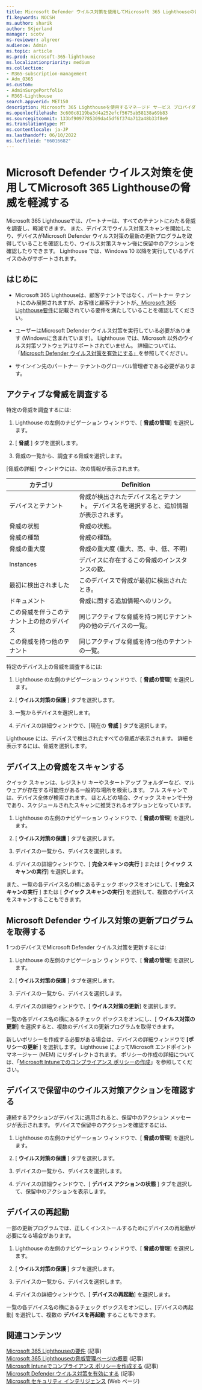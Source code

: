 ```yaml
---
title: Microsoft Defender ウイルス対策を使用してMicrosoft 365 Lighthouseの脅威を軽減する
f1.keywords: NOCSH
ms.author: sharik
author: SKjerland
manager: scotv
ms-reviewer: algreer
audience: Admin
ms.topic: article
ms.prod: microsoft-365-lighthouse
ms.localizationpriority: medium
ms.collection:
- M365-subscription-management
- Adm_O365
ms.custom:
- AdminSurgePortfolio
- M365-Lighthouse
search.appverid: MET150
description: Microsoft 365 Lighthouseを使用するマネージド サービス プロバイダー (MSP) の場合は、Microsoft Defender ウイルス対策による脅威の軽減について説明します。
ms.openlocfilehash: 3c600c8119ba3d4a252efcf5675ab58138a69b83
ms.sourcegitcommit: 133bf9097785309da45df6f374a712a48b33f8e9
ms.translationtype: MT
ms.contentlocale: ja-JP
ms.lasthandoff: 06/10/2022
ms.locfileid: "66016682"
---
```

# <a name="mitigate-threats-in-microsoft-365-lighthouse-with-microsoft-defender-antivirus"></a>Microsoft Defender ウイルス対策を使用してMicrosoft 365 Lighthouseの脅威を軽減する

Microsoft 365 Lighthouseでは、パートナーは、すべてのテナントにわたる脅威を調査し、軽減できます。 また、デバイスでウイルス対策スキャンを開始したり、デバイスがMicrosoft Defender ウイルス対策の最新の更新プログラムを取得していることを確認したり、ウイルス対策スキャン後に保留中のアクションを確認したりできます。 Lighthouse では、Windows 10 以降を実行しているデバイスのみがサポートされます。

## <a name="before-you-begin"></a>はじめに

- Microsoft 365 Lighthouseは、顧客テナントではなく、パートナー テナントにのみ展開されますが、お客様と顧客テナントが[、Microsoft 365 Lighthouse要件](m365-lighthouse-requirements.md)に記載されている要件を満たしていることを確認してください。

- ユーザーはMicrosoft Defender ウイルス対策を実行している必要があります (Windowsに含まれています)。 Lighthouse では、Microsoft 以外のウイルス対策ソフトウェアはサポートされていません。 詳細については、「[Microsoft Defender ウイルス対策を有効にする」](/mem/intune/user-help/turn-on-defender-windows)を参照してください。

- サインイン先のパートナー テナントのグローバル管理者である必要があります。

## <a name="investigate-active-threats"></a>アクティブな脅威を調査する

特定の脅威を調査するには:

1. Lighthouse の左側のナビゲーション ウィンドウで、[ **脅威の管理**] を選択します。

2. [ **脅威** ] タブを選択します。

3. 脅威の一覧から、調査する脅威を選択します。

[脅威の詳細] ウィンドウには、次の情報が表示されます。

| カテゴリ                                      | Definition                                                                                                   |
|-----------------------------------------------|--------------------------------------------------------------------------------------------------------------|
| デバイスとテナント                             | 脅威が検出されたデバイス名とテナント。 デバイス名を選択すると、追加情報が表示されます。 |
| 脅威の状態                                 | 脅威の状態。                                                                                    |
| 脅威の種類                                   | 脅威の種類。                                                                                              |
| 脅威の重大度                               | 脅威の重大度 (重大、高、中、低、不明)                                                    |
| Instances                                     | デバイスに存在するこの脅威のインスタンスの数。                                                    |
| 最初に検出されました                                | このデバイスで脅威が最初に検出されたとき。                                                           |
| ドキュメント                                 | 脅威に関する追加情報へのリンク。                                                             |
| この脅威を伴うこのテナント上の他のデバイス | 同じアクティブな脅威を持つ同じテナント内の他のデバイスの一覧。                                      |
| この脅威を持つ他のテナント                | 同じアクティブな脅威を持つ他のテナントの一覧。                                                         |

特定のデバイス上の脅威を調査するには:

1. Lighthouse の左側のナビゲーション ウィンドウで、[ **脅威の管理**] を選択します。

2. [ **ウイルス対策の保護** ] タブを選択します。

3. 一覧からデバイスを選択します。

4. デバイスの詳細ウィンドウで、[現在の **脅威** ] タブを選択します。

Lighthouse には、デバイスで検出されたすべての脅威が表示されます。 詳細を表示するには、脅威を選択します。

## <a name="scan-for-threats-on-a-device"></a>デバイス上の脅威をスキャンする

クイック スキャンは、レジストリ キーやスタートアップ フォルダーなど、マルウェアが存在する可能性がある一般的な場所を検索します。 フル スキャンでは、デバイス全体が検索されます。 ほとんどの場合、クイック スキャンで十分であり、スケジュールされたスキャンに推奨されるオプションとなっています。

1. Lighthouse の左側のナビゲーション ウィンドウで、[ **脅威の管理**] を選択します。

2. [ **ウイルス対策の保護** ] タブを選択します。

3. デバイスの一覧から、デバイスを選択します。

4. デバイスの詳細ウィンドウで、[ **完全スキャンの実行** ] または [ **クイック スキャンの実行**] を選択します。

また、一覧の各デバイス名の横にあるチェック ボックスをオンにして、[ **完全スキャンの実行** ] または [ **クイック スキャンの実行**] を選択して、複数のデバイスをスキャンすることもできます。

## <a name="get-updates-for-microsoft-defender-antivirus"></a>Microsoft Defender ウイルス対策の更新プログラムを取得する

1 つのデバイスでMicrosoft Defender ウイルス対策を更新するには:

1. Lighthouse の左側のナビゲーション ウィンドウで、[ **脅威の管理**] を選択します。

2. [ **ウイルス対策の保護** ] タブを選択します。

3. デバイスの一覧から、デバイスを選択します。

4. デバイスの詳細ウィンドウで、[ **ウイルス対策の更新**] を選択します。

一覧の各デバイス名の横にあるチェック ボックスをオンにし、[ **ウイルス対策の更新**] を選択すると、複数のデバイスの更新プログラムを取得できます。

新しいポリシーを作成する必要がある場合は、デバイスの詳細ウィンドウで **[ポリシーの更新** ] を選択します。 Lighthouse によってMicrosoft エンドポイント マネージャー (MEM) にリダイレクトされます。 ポリシーの作成の詳細については、「[Microsoft Intuneでのコンプライアンス ポリシーの作成](/mem/intune/protect/create-compliance-policy)」を参照してください。

## <a name="check-pending-antivirus-actions-on-a-device"></a>デバイスで保留中のウイルス対策アクションを確認する

連続するアクションがデバイスに適用されると、保留中のアクション メッセージが表示されます。 デバイスで保留中のアクションを確認するには、

1. Lighthouse の左側のナビゲーション ウィンドウで、[ **脅威の管理**] を選択します。

2. [ **ウイルス対策の保護** ] タブを選択します。

3. デバイスの一覧から、デバイスを選択します。

4. デバイスの詳細ウィンドウで、[ **デバイス アクションの状態** ] タブを選択して、保留中のアクションを表示します。

## <a name="restart-a-device"></a>デバイスの再起動

一部の更新プログラムでは、正しくインストールするためにデバイスの再起動が必要になる場合があります。

1. Lighthouse の左側のナビゲーション ウィンドウで、[ **脅威の管理**] を選択します。

2. [ **ウイルス対策の保護** ] タブを選択します。

3. デバイスの一覧から、デバイスを選択します。

4. デバイスの詳細ウィンドウで、[ **デバイスの再起動**] を選択します。

一覧の各デバイス名の横にあるチェック ボックスをオンにし、[デバイスの再起動] を選択して、複数の **デバイスを再起動** することもできます。

## <a name="related-content"></a>関連コンテンツ

[Microsoft 365 Lighthouseの要件](m365-lighthouse-requirements.md) (記事)\
[Microsoft 365 Lighthouseの脅威管理ページの概要](m365-lighthouse-threat-management-page-overview.md) (記事)\
[Microsoft Intuneでコンプライアンス ポリシーを作成する](/mem/intune/protect/create-compliance-policy) (記事)\
[Microsoft Defender ウイルス対策を有効にする](/mem/intune/user-help/turn-on-defender-windows) (記事)\
[Microsoft セキュリティ インテリジェンス](https://www.microsoft.com/wdsi/threats) (Web ページ)
